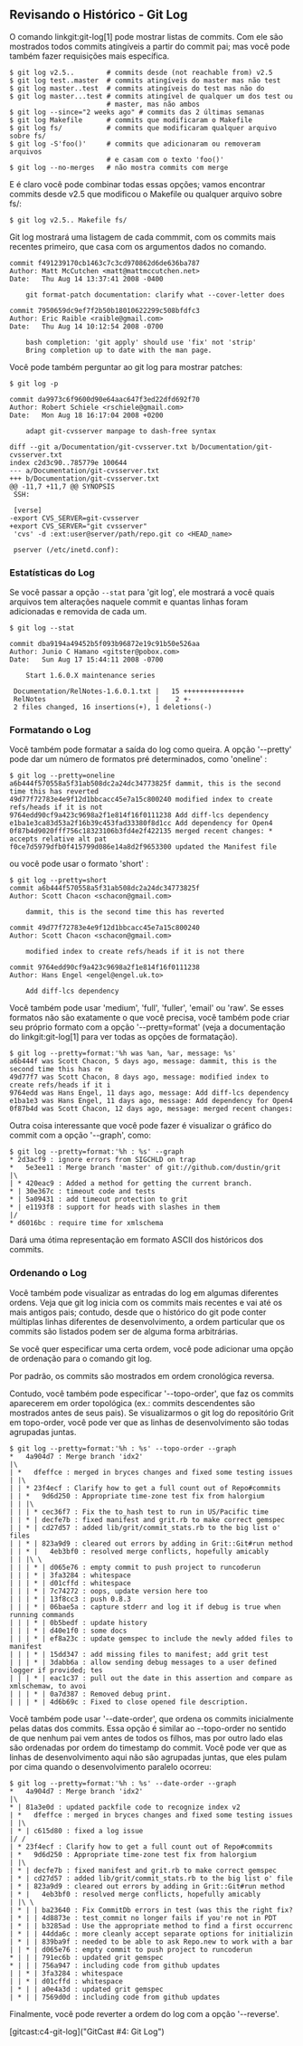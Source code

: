 ﻿## Revisando o Histórico - Git Log ##

O comando linkgit:git-log[1] pode mostrar listas de commits. Com ele
são mostrados todos commits atingíveis a partir do commit pai; mas você
pode também fazer requisições mais específica.

    $ git log v2.5..	    # commits desde (not reachable from) v2.5
    $ git log test..master	# commits atingíveis do master mas não test
    $ git log master..test	# commits atingíveis do test mas não do
    $ git log master...test	# commits atingível de qualquer um dos test ou
                            # master, mas não ambos
    $ git log --since="2 weeks ago" # commits das 2 últimas semanas
    $ git log Makefile      # commits que modificaram o Makefile
    $ git log fs/		    # commits que modificaram qualquer arquivo sobre fs/
    $ git log -S'foo()'	    # commits que adicionaram ou removeram arquivos
    			            # e casam com o texto 'foo()'
    $ git log --no-merges	# não mostra commits com merge

E é claro você pode combinar todas essas opções; vamos encontrar commits
desde v2.5 que modificou o Makefile ou qualquer arquivo sobre fs/:

    $ git log v2.5.. Makefile fs/

Git log mostrará uma listagem de cada commmit, com os commits mais recentes
primeiro, que casa com os argumentos dados no comando.

	commit f491239170cb1463c7c3cd970862d6de636ba787
	Author: Matt McCutchen <matt@mattmccutchen.net>
	Date:   Thu Aug 14 13:37:41 2008 -0400

	    git format-patch documentation: clarify what --cover-letter does

	commit 7950659dc9ef7f2b50b18010622299c508bfdfc3
	Author: Eric Raible <raible@gmail.com>
	Date:   Thu Aug 14 10:12:54 2008 -0700

	    bash completion: 'git apply' should use 'fix' not 'strip'
	    Bring completion up to date with the man page.

Você pode também perguntar ao git log para mostrar patches:

    $ git log -p

	commit da9973c6f9600d90e64aac647f3ed22dfd692f70
	Author: Robert Schiele <rschiele@gmail.com>
	Date:   Mon Aug 18 16:17:04 2008 +0200

	    adapt git-cvsserver manpage to dash-free syntax

	diff --git a/Documentation/git-cvsserver.txt b/Documentation/git-cvsserver.txt
	index c2d3c90..785779e 100644
	--- a/Documentation/git-cvsserver.txt
	+++ b/Documentation/git-cvsserver.txt
	@@ -11,7 +11,7 @@ SYNOPSIS
	 SSH:

	 [verse]
	-export CVS_SERVER=git-cvsserver
	+export CVS_SERVER="git cvsserver"
	 'cvs' -d :ext:user@server/path/repo.git co <HEAD_name>

	 pserver (/etc/inetd.conf):

### Estatísticas do Log ###

Se você passar a opção <code>--stat</code> para 'git log', ele mostrará a você
quais arquivos tem alterações naquele commit e quantas linhas foram adicionadas
e removida de cada um.

	$ git log --stat

	commit dba9194a49452b5f093b96872e19c91b50e526aa
	Author: Junio C Hamano <gitster@pobox.com>
	Date:   Sun Aug 17 15:44:11 2008 -0700

	    Start 1.6.0.X maintenance series

	 Documentation/RelNotes-1.6.0.1.txt |   15 +++++++++++++++
	 RelNotes                           |    2 +-
	 2 files changed, 16 insertions(+), 1 deletions(-)


### Formatando o Log ###

Você também pode formatar a saída do log como queira. A opção '--pretty' pode
dar um número de formatos pré determinados, como 'oneline' :

	$ git log --pretty=oneline
	a6b444f570558a5f31ab508dc2a24dc34773825f dammit, this is the second time this has reverted
	49d77f72783e4e9f12d1bbcacc45e7a15c800240 modified index to create refs/heads if it is not
	9764edd90cf9a423c9698a2f1e814f16f0111238 Add diff-lcs dependency
	e1ba1e3ca83d53a2f16b39c453fad33380f8d1cc Add dependency for Open4
	0f87b4d9020fff756c18323106b3fd4e2f422135 merged recent changes: * accepts relative alt pat
	f0ce7d5979dfb0f415799d086e14a8d2f9653300 updated the Manifest file

ou você pode usar o formato 'short' :

	$ git log --pretty=short
	commit a6b444f570558a5f31ab508dc2a24dc34773825f
	Author: Scott Chacon <schacon@gmail.com>

	    dammit, this is the second time this has reverted

	commit 49d77f72783e4e9f12d1bbcacc45e7a15c800240
	Author: Scott Chacon <schacon@gmail.com>

	    modified index to create refs/heads if it is not there

	commit 9764edd90cf9a423c9698a2f1e814f16f0111238
	Author: Hans Engel <engel@engel.uk.to>

	    Add diff-lcs dependency

Você também pode usar 'medium', 'full', 'fuller', 'email' ou 'raw'. Se esses
formatos não são exatamente o que você precisa, você também pode criar seu
próprio formato com a opção '--pretty=format' (veja a documentação do
linkgit:git-log[1] para ver todas as opções de formatação).

	$ git log --pretty=format:'%h was %an, %ar, message: %s'
	a6b444f was Scott Chacon, 5 days ago, message: dammit, this is the second time this has re
	49d77f7 was Scott Chacon, 8 days ago, message: modified index to create refs/heads if it i
	9764edd was Hans Engel, 11 days ago, message: Add diff-lcs dependency
	e1ba1e3 was Hans Engel, 11 days ago, message: Add dependency for Open4
	0f87b4d was Scott Chacon, 12 days ago, message: merged recent changes:

Outra coisa interessante que você pode fazer é visualizar o gráfico do commit
com a opção '--graph', como:

	$ git log --pretty=format:'%h : %s' --graph
	* 2d3acf9 : ignore errors from SIGCHLD on trap
	*   5e3ee11 : Merge branch 'master' of git://github.com/dustin/grit
	|\
	| * 420eac9 : Added a method for getting the current branch.
	* | 30e367c : timeout code and tests
	* | 5a09431 : add timeout protection to grit
	* | e1193f8 : support for heads with slashes in them
	|/
	* d6016bc : require time for xmlschema

Dará uma ótima representação em formato ASCII dos históricos dos commits.


### Ordenando o Log ###

Você também pode visualizar as entradas do log em algumas diferentes ordens.
Veja que git log inicia com os commits mais recentes e vai até os mais antigos
pais; contudo, desde que o histórico do git pode conter múltiplas linhas
diferentes de desenvolvimento, a ordem particular que os commits são listados
podem ser de alguma forma arbitrárias.

Se você quer especificar uma certa ordem, você pode adicionar uma opção de
ordenação para o comando git log.

Por padrão, os commits são mostrados em ordem cronológica reversa.

Contudo, você também pode especificar '--topo-order', que faz os commits
aparecerem em order topológica (ex.: commits descendentes são mostrados antes
de seus pais).
Se visualizarmos o git log do repositório Grit em topo-order, você pode ver
que as linhas de desenvolvimento são todas agrupadas juntas.

	$ git log --pretty=format:'%h : %s' --topo-order --graph
	*   4a904d7 : Merge branch 'idx2'
	|\
	| *   dfeffce : merged in bryces changes and fixed some testing issues
	| |\
	| | * 23f4ecf : Clarify how to get a full count out of Repo#commits
	| | *   9d6d250 : Appropriate time-zone test fix from halorgium
	| | |\
	| | | * cec36f7 : Fix the to_hash test to run in US/Pacific time
	| | * | decfe7b : fixed manifest and grit.rb to make correct gemspec
	| | * | cd27d57 : added lib/grit/commit_stats.rb to the big list o' files
	| | * | 823a9d9 : cleared out errors by adding in Grit::Git#run method
	| | * |   4eb3bf0 : resolved merge conflicts, hopefully amicably
	| | |\ \
	| | | * | d065e76 : empty commit to push project to runcoderun
	| | | * | 3fa3284 : whitespace
	| | | * | d01cffd : whitespace
	| | | * | 7c74272 : oops, update version here too
	| | | * | 13f8cc3 : push 0.8.3
	| | | * | 06bae5a : capture stderr and log it if debug is true when running commands
	| | | * | 0b5bedf : update history
	| | | * | d40e1f0 : some docs
	| | | * | ef8a23c : update gemspec to include the newly added files to manifest
	| | | * | 15dd347 : add missing files to manifest; add grit test
	| | | * | 3dabb6a : allow sending debug messages to a user defined logger if provided; tes
	| | | * | eac1c37 : pull out the date in this assertion and compare as xmlschemaw, to avoi
	| | | * | 0a7d387 : Removed debug print.
	| | | * | 4d6b69c : Fixed to close opened file description.

Você também pode usar '--date-order', que ordena os commits inicialmente pelas datas dos commits.
Essa opção é similar ao --topo-order no sentido de que nenhum pai vem antes de todos os filhos,
mas por outro lado elas são ordenadas por ordem do timestamp do commit. Você pode ver que as
linhas de desenvolvimento aqui não são agrupadas juntas, que eles pulam por cima quando o
desenvolvimento paralelo ocorreu:

	$ git log --pretty=format:'%h : %s' --date-order --graph
	*   4a904d7 : Merge branch 'idx2'
	|\
	* | 81a3e0d : updated packfile code to recognize index v2
	| *   dfeffce : merged in bryces changes and fixed some testing issues
	| |\
	| * | c615d80 : fixed a log issue
	|/ /
	| * 23f4ecf : Clarify how to get a full count out of Repo#commits
	| *   9d6d250 : Appropriate time-zone test fix from halorgium
	| |\
	| * | decfe7b : fixed manifest and grit.rb to make correct gemspec
	| * | cd27d57 : added lib/grit/commit_stats.rb to the big list o' file
	| * | 823a9d9 : cleared out errors by adding in Grit::Git#run method
	| * |   4eb3bf0 : resolved merge conflicts, hopefully amicably
	| |\ \
	| * | | ba23640 : Fix CommitDb errors in test (was this the right fix?
	| * | | 4d8873e : test_commit no longer fails if you're not in PDT
	| * | | b3285ad : Use the appropriate method to find a first occurrenc
	| * | | 44dda6c : more cleanly accept separate options for initializin
	| * | | 839ba9f : needed to be able to ask Repo.new to work with a bar
	| | * | d065e76 : empty commit to push project to runcoderun
	* | | | 791ec6b : updated grit gemspec
	* | | | 756a947 : including code from github updates
	| | * | 3fa3284 : whitespace
	| | * | d01cffd : whitespace
	| * | | a0e4a3d : updated grit gemspec
	| * | | 7569d0d : including code from github updates


Finalmente, você pode reverter a ordem do log com a opção '--reverse'.


[gitcast:c4-git-log]("GitCast #4: Git Log")